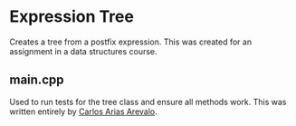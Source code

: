 # Expression Tree
Creates a tree from a postfix expression. This was created for an assignment in a data structures course.

## main.cpp
Used to run tests for the tree class and ensure all methods work. This was written entirely by [Carlos Arias Arevalo](https://github.com/arias-spu).

